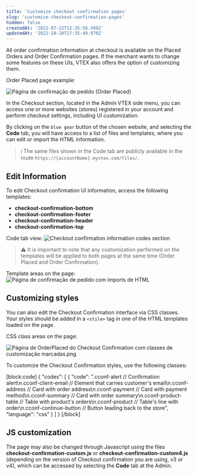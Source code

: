 ```yaml
---
title: 'Customize checkout confirmation pages'
slug: 'customize-checkout-confirmation-pages'
hidden: false
createdAt: '2022-07-22T12:35:58.498Z'
updatedAt: '2022-10-20T17:35:49.970Z'
---
```


All order confirmation information at checkout is available on the Placed Orders and Order Confirmation pages. If the merchant wants to change some features on these UIs, VTEX also offers the option of customizing them.

Order Placed page example:

![Página de confirmação de pedido (Order Placed)](https://cdn.jsdelivr.net/gh/vtexdocs/dev-portal-content@main/images/customize-checkout-confirmation-pages-0.png)

In the Checkout section, located in the Admin VTEX side menu, you can access one or more websites (stores) registered in your account and perform checkout settings, including UI customization.

By clicking on the `blue gear` button of the chosen website, and selecting the **Code** tab, you will have access to a list of files and templates, where you can edit or import the HTML information.

> ℹ️ The same files shown in the Code tab are publicly available in the route `https://{accountName}.myvtex.com/files/`.

## Edit Information

To edit Checkout confirmation UI information, access the following templates:

- **checkout-confirmation-bottom**
- **checkout-confirmation-footer**
- **checkout-confirmation-header**
- **checkout-confirmation-top**

Code tab view:
![Checkout confirmation information codes section](https://cdn.jsdelivr.net/gh/vtexdocs/dev-portal-content@main/images/customize-checkout-confirmation-pages-1.png)

>⚠️ It is important to note that any customization performed on the templates will be applied to both pages at the same time (Order Placed and Order Confirmation).

Template areas on the page:
![Página de confirmação de pedido com imports de HTML](https://cdn.jsdelivr.net/gh/vtexdocs/dev-portal-content@main/images/customize-checkout-confirmation-pages-2.png)

## Customizing styles

You can also edit the Checkout Confirmation interface via CSS classes. Your styles should be added in a `<stile>` tag in one of the HTML templates loaded on the page.

CSS class areas on the page:

![Página de OrderPlaced do Checkout Confirmation com classes de customização marcadas.png](https://cdn.jsdelivr.net/gh/vtexdocs/dev-portal-content@main/images/customize-checkout-confirmation-pages-3.png)

To customize the Checkout Confirmation styles, use the following classes:

[block:code]
{
"codes": [
{
"code": ".cconf-alert // Confirmation alert\n.cconf-client-email // Element that carries customer's email\n.cconf-address // Card with order address\n.cconf-payment // Card with payment method\n.cconf-summary // Card with order summary\n.cconf-product-table // Table with product's orders\n.cconf-product // Table's line with order\n.cconf-continue-button // Button leading back to the store",
"language": "css"
}
]
}
[/block]

## JS customization

The page may also be changed through Javascript using the files **checkout-confirmation-custom.js** or **checkout-confirmation-custom4.js** (depending on the version of Checkout confirmation you are using, v3 or v4), which can be accessed by selecting the **Code** tab at the Admin.
